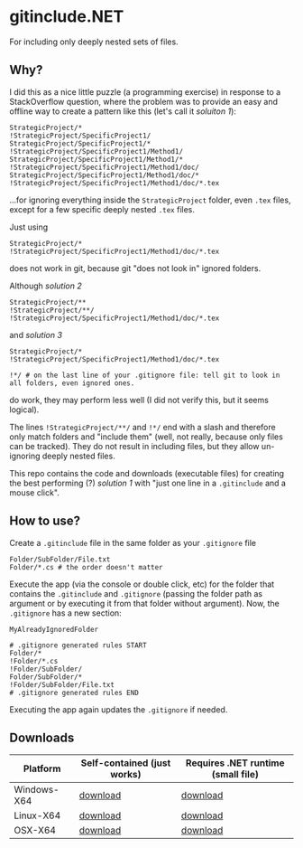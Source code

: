 # gitinclude.NET

For including only deeply nested sets of files. 

## Why?

I did this as a nice little puzzle (a programming exercise) in response to a StackOverflow question, where the problem was to provide an easy and offline way to create a pattern like this (let's call it *soluiton 1*):
```
StrategicProject/*
!StrategicProject/SpecificProject1/
StrategicProject/SpecificProject1/*
!StrategicProject/SpecificProject1/Method1/
StrategicProject/SpecificProject1/Method1/*
!StrategicProject/SpecificProject1/Method1/doc/
StrategicProject/SpecificProject1/Method1/doc/*
!StrategicProject/SpecificProject1/Method1/doc/*.tex
```
...for ignoring everything inside the `StrategicProject` folder, even `.tex` files, except for a few specific deeply nested `.tex` files.

Just using 
```
StrategicProject/*
!StrategicProject/SpecificProject1/Method1/doc/*.tex
```
does not work in git, because git "does not look in" ignored folders.

Although *solution 2*
```
StrategicProject/**
!StrategicProject/**/
!StrategicProject/SpecificProject1/Method1/doc/*.tex
```
and *solution 3*
```
StrategicProject/*
!StrategicProject/SpecificProject1/Method1/doc/*.tex

!*/ # on the last line of your .gitignore file: tell git to look in all folders, even ignored ones.
```
do work, they may perform less well (I did not verify this, but it seems logical).

The lines `!StrategicProject/**/` and `!*/` end with a slash and therefore only match folders and "include them" (well, not really, because only files can be tracked).
They do not result in including files, but they allow un-ignoring deeply nested files.

This repo contains the code and downloads (executable files) for creating the best performing (?) *solution 1* with "just one line in a `.gitinclude` and a mouse click".

## How to use?

Create a `.gitinclude` file in the same folder as your `.gitignore` file
```
Folder/SubFolder/File.txt
Folder/*.cs # the order doesn't matter
```
Execute the app (via the console or double click, etc) for the folder that contains the `.gitinclude` and `.gitignore` (passing the folder path as argument or by executing it from that folder without argument).
Now, the `.gitignore` has a new section:
```
MyAlreadyIgnoredFolder

# .gitignore generated rules START
Folder/*
!Folder/*.cs
!Folder/SubFolder/
Folder/SubFolder/*
!Folder/SubFolder/File.txt
# .gitignore generated rules END
```
Executing the app again updates the `.gitignore` if needed.

## Downloads

| Platform | Self-contained (just works) | Requires .NET runtime (small file)
| --- | --- | --- |
| Windows-X64 | [download](https://github.com/gitinclude/gitinclude.NET/raw/master/ConsoleApp/Executables/windows/gitinclude.exe) | [download](https://github.com/gitinclude/gitinclude.NET/raw/master/ConsoleApp/Executables/windows/small-without-dotnet-runtime/gitinclude.exe)
| Linux-X64 | [download](https://github.com/gitinclude/gitinclude.NET/raw/master/ConsoleApp/Executables/linux/gitinclude) | [download](https://github.com/gitinclude/gitinclude.NET/raw/master/ConsoleApp/Executables/linux/small-without-dotnet-runtime/gitinclude)
| OSX-X64 | [download](https://github.com/gitinclude/gitinclude.NET/raw/master/ConsoleApp/Executables/osx/gitinclude) | [download](https://github.com/gitinclude/gitinclude.NET/raw/master/ConsoleApp/Executables/osx/small-without-dotnet-runtime/gitinclude)
